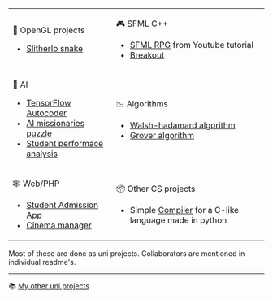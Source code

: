 <!-- :art: OpenGL projects
* [SlitherIo snake](https://github.com/aeoden96/opengl_slitherio) 
 
 :video_game: SFML C++
 * [SFML RPG](https://github.com/aeoden96/SFML_RPG) from Youtube tutorial
 * [Breakout](https://github.com/aeoden96/breakout_game)

:thought_balloon: AI
 * [TensorFlow Autocoder](https://github.com/aeoden96-uni/TF_autocoder)
 * [AI missionaries puzzle](https://github.com/aeoden96-uni/AI_missionaries)
 * [Student performace analysis](https://github.com/aeoden96-uni/student_performance)

📉 Algorithms
* [Walsh-hadamard algorithm](https://github.com/aeoden96-uni/walsh_hadamard_alg_analysis)
* [Grover algorithm](https://github.com/aeoden96-uni/grover_algorithm)

🕸 Web/PHP
* [Student Admission App](https://github.com/aeoden96-uni/DB_project)
* [Cinema manager](https://github.com/aeoden96-uni/cinema_manager)

📦 Other CS projects
* Simple [Compiler](https://github.com/aeoden96-uni/py_compiler) for a C-like language made in python


Most of these are done as uni projects. Collaborators are mentioned in individual readme's.

***
:books: [My other uni projects](https://github.com/aeoden96-uni) -->


<table>
<tr>
<td>
 
:art: OpenGL projects
* [SlitherIo snake](https://github.com/aeoden96/opengl_slitherio) 
 
</td>
<td>
 
 :video_game: SFML C++
 * [SFML RPG](https://github.com/aeoden96/SFML_RPG) from Youtube tutorial
 * [Breakout](https://github.com/aeoden96/breakout_game)
 
</td>
</tr>
<tr>
<td>
 
 :thought_balloon: AI
 * [TensorFlow Autocoder](https://github.com/aeoden96-uni/TF_autocoder)
 * [AI missionaries puzzle](https://github.com/aeoden96-uni/AI_missionaries)
 * [Student performace analysis](https://github.com/aeoden96-uni/student_performance)

</td>
<td>
 
📉 Algorithms
* [Walsh-hadamard algorithm](https://github.com/aeoden96-uni/walsh_hadamard_alg_analysis)
* [Grover algorithm](https://github.com/aeoden96-uni/grover_algorithm)
  
</td>
</tr>
<tr>
<td>

🕸 Web/PHP
* [Student Admission App](https://github.com/aeoden96-uni/DB_project)
* [Cinema manager](https://github.com/aeoden96-uni/cinema_manager) 
 
</td>
<td>

📦 Other CS projects
* Simple [Compiler](https://github.com/aeoden96-uni/py_compiler) for a C-like language made in python
 
</td>
</tr>
</table>

Most of these are done as uni projects. Collaborators are mentioned in individual readme's.

***
:books: [My other uni projects](https://github.com/aeoden96-uni)

<!--
**aeoden96/aeoden96** is a ✨ _special_ ✨ repository because its `README.md` (this file) appears on your GitHub profile.

Here are some ideas to get you started:

- 🔭 I’m currently working on ...
- 🌱 I’m currently learning ...
- 👯 I’m looking to collaborate on ...
- 🤔 I’m looking for help with ...
- 💬 Ask me about ...
- 📫 How to reach me: ...
- 😄 Pronouns: ...
- ⚡ Fun fact: ...
-->
